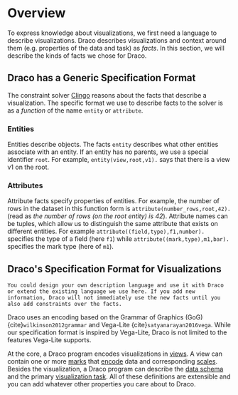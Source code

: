 # Overview

To express knowledge about visualizations, we first need a language to describe visualizations. Draco describes
visualizations and context around them (e.g. properties of the data and task) as _facts_. In this section, we will
describe the kinds of facts we chose for Draco.

## Draco has a Generic Specification Format

The constraint solver [Clingo](https://potassco.org/clingo/) reasons about the facts that describe a visualization. The
specific format we use to describe facts to the solver is as a _function_ of the name `entity` or `attribute`.

### Entities

Entities describe objects. The facts `entity` describes what other entities associate with an entity. If an entity has
no parents, we use a special identifier `root`. For example, `entity(view,root,v1).` says that there is a view v1 on the
root.

### Attributes

Attribute facts specify properties of entities. For example, the number of rows in the dataset in this function form is
`attribute(number_rows,root,42).` (read as _the number of rows (on the root entity) is 42_). Attribute names can be
tuples, which allow us to distinguish the same attribute that exists on different entities. For example
`attribute((field,type),f1,number).` specifies the type of a field (here `f1`) while `attribute((mark,type),m1,bar).`
specifies the mark type (here of `m1`).

## Draco's Specification Format for Visualizations

```{note}
You could design your own description language and use it with Draco or extend the existing language we use here. If you add new information, Draco will not immediately use the new facts until you also add constraints over the facts.
```

Draco uses an encoding based on the Grammar of Graphics (GoG) {cite}`wilkinson2012grammar` and Vega-Lite
{cite}`satyanarayan2016vega`. While our specification format is inspired by Vega-Lite, Draco is not limited to the
features Vega-Lite supports.

At the core, a Draco program encodes visualizations in [views](view.md). A view can contain one or more [marks](mark.md)
that [encode](encoding.md) data and corresponding [scales](scale.md). Besides the visualization, a Draco program can
describe the [data schema](schema.md) and the primary [visualization task](task.md). All of these definitions are
extensible and you can add whatever other properties you care about to Draco.
